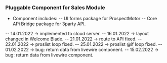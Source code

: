  ### Pluggable Component for Sales Module ####
 - Component includes:
 -- UI forms package for ProspectMotor
 -- Core APi Bridge package for 3party API.



 -- 14.01.2022 -> implemented to cloud server.
 -- 16.01.2022 -> layout changed in Welcome Blade.
 -- 21.01.2022 -> route to API fixed.
 -- 22.01.2022 -> proslist loop fixed.
 -- 25.01.2022 -> proslist @if loop fixed.
 -- 01.02.2022 -> bug: return data from livewire component.
-- 15.02.2022 -> bug: return data from livewire component.
